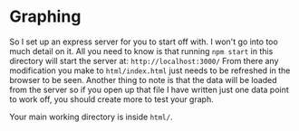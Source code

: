 # Graphing

So I set up an express server for you to start off with. I won't go into too much detail on it.
All you need to know is that running `npm start` in this directory will start the server at: `http://localhost:3000/`
From there any modification you make to `html/index.html` just needs to be refreshed in the browser to be seen.
Another thing to note is that the data will be loaded from the server so if you open up that file I have written just one data point to work off, you should create more to test your graph.

Your main working directory is inside `html/`.
